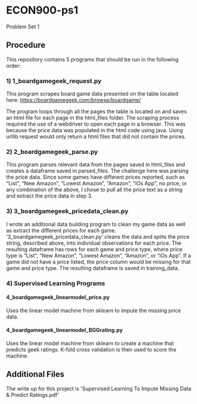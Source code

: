 # ECON900-ps1
Problem Set 1
## Procedure
This repository contains 5 programs that should be run in the following order:
### 1) 1_boardgamegeek_request.py
This program scrapes board game data presented on the table located here: https://boardgamegeek.com/browse/boardgame/

The program loops through all the pages the table is located on and saves an html file for each page in the html_files folder.
The scraping process required the use of a webdriver to open each page in a browser. This was because the price data was populated
in the html code using java. Using urllib request would only return a html files that did not contain the prices.

### 2) 2_boardgamegeek_parse.py
This program parses relevant data from the pages saved in html_files and creates a dataframe saved in parsed_files. The challenge 
here was parsing the price data. Since some games have different prices reported, such as “List”, “New Amazon”, “Lowest Amazon”, 
“Amazon”, “iOs App”, no price, or any combination of the above, I chose to pull all the price text as a string and extract the price 
data in step 3.

### 3) 3_boardgamegeek_pricedata_clean.py

I wrote an additional data building program to clean my game data as well as extract the different prices for each game.
‘3_boardgamegeek_pricedata_clean.py’ cleans the data and splits the price string, described above, into individual observations 
for each price. The resulting dataframe has rows for each game and price type, where price type is “List”, “New Amazon”, 
“Lowest Amazon”, “Amazon”, or “iOs App”. If a game did not have a price listed, the price column would be missing for that game 
and price type. The resulting dataframe is saved in training_data.

### 4) Supervised Learning Programs
#### 4_boardgamegeek_linearmodel_price.py
Uses the linear model machine from sklearn to impute the missing price data.

#### 4_boardgamegeek_linearmodel_BGGrating.py
Uses the linear model machine from sklearn to create a machine that predicts geek ratings. K-fold cross validation is then used to score
the machine.

## Additional Files
The write up for this project is 'Supervised Learning To Impute Missing Data & Predict Ratings.pdf'
